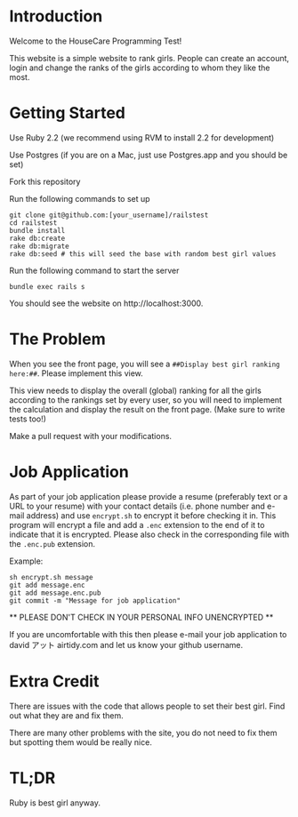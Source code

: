 # Introduction

Welcome to the HouseCare Programming Test!

This website is a simple website to rank girls. People can create an account, login and change the ranks of the girls according to whom they like the most.

# Getting Started

Use Ruby 2.2 (we recommend using RVM to install 2.2 for development)

Use Postgres (if you are on a Mac, just use Postgres.app and you should be set)

Fork this repository

Run the following commands to set up

```
git clone git@github.com:[your_username]/railstest
cd railstest
bundle install
rake db:create
rake db:migrate
rake db:seed # this will seed the base with random best girl values
```

Run the following command to start the server

```
bundle exec rails s
```

You should see the website on http://localhost:3000.

# The Problem

When you see the front page, you will see a `##Display best girl ranking here:##`. Please implement this view.

This view needs to display the overall (global) ranking for all the girls according to the rankings set by every user, so you will need to implement the calculation and display the result on the front page. (Make sure to write tests too!)

Make a pull request with your modifications.

# Job Application

As part of your job application please provide a resume (preferably text or a URL to your resume) with your contact details (i.e. phone number and e-mail address) and use `encrypt.sh` to encrypt it before checking it in. This program will encrypt a file and add a `.enc` extension to the end of it to indicate that it is encrypted. Please also check in the corresponding file with the `.enc.pub` extension.

Example: 

```
sh encrypt.sh message
git add message.enc
git add message.enc.pub
git commit -m "Message for job application"
```

** PLEASE DON'T CHECK IN YOUR PERSONAL INFO UNENCRYPTED **

If you are uncomfortable with this then please e-mail your job application to david アット airtidy.com and let us know your github username.

# Extra Credit

There are issues with the code that allows people to set their best girl. Find out what they are and fix them.

There are many other problems with the site, you do not need to fix them but spotting them would be really nice.

# TL;DR

Ruby is best girl anyway.